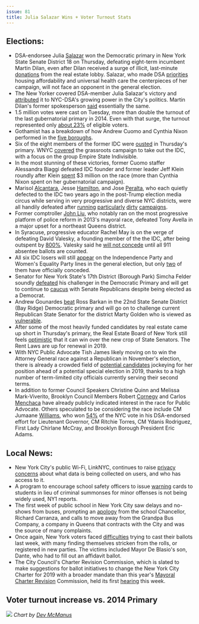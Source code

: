```yaml
---
issue: 81
title: Julia Salazar Wins + Voter Turnout Stats
---
```


## Elections:

-   DSA-endorsee Julia [Salazar](https://theintercept.com/2018/09/15/julia-salazar-new-york-senate-dsa/) won the Democratic primary in New York State Senate District 18 on Thursday, defeating eight-term incumbent Martin Dilan, even after Dilan received a surge of illicit, last-minute [donations](https://readsludge.com/2018/09/12/mysterious-political-group-linked-to-n-y-sen-martin-dilan-is-funded-by-big-real-estate/) from the real estate lobby. Salazar, who made DSA [priorities](https://www.huffingtonpost.com/entry/julia-salazar-wins-new-york-state-senate_us_5b9a9a22e4b010e18e376f9f) housing affordability and universal health care the centerpieces of her campaign, will not face an opponent in the general election.
-   The New Yorker covered DSA-member Julia Salazar's victory and [attributed](https://www.newyorker.com/news/our-columnists/a-triumphant-primary-night-for-julia-salazar-and-the-dsa-in-brooklyn) it to NYC-DSA's growing power in the City's politics. Martin Dilan's former spokesperson [said](http://www.nydailynews.com/opinion/ny-oped-what-new-yorks-dems-are-waking-up-to-20180914-story.html) essentially the same.
-   1.5 million votes were cast on Tuesday, more than double the turnout of the last gubernatorial primary in 2014. Even with that surge, the turnout represented only [about 23%](http://gothamist.com/2018/09/14/ny_voter_turnout_primary.php) of eligible voters.
-   Gothamist has a breakdown of how Andrew Cuomo and Cynthia Nixon performed in the [five boroughs](http://gothamist.com/2018/09/14/nyc_voting_map_cuomo_nixon.php).
-   Six of the eight members of the former IDC were [ousted](http://gothamist.com/2018/09/14/idc_democrats_primary_challenge.php) in Thursday's primary. WNYC [covered](https://www.wnyc.org/story/behind-scenes-idcs-demise/) the grassroots campaign to take out the IDC, with a focus on the group Empire State Indivisible.
-   In the most stunning of these victories, former Cuomo staffer Alessandra Biaggi defeated IDC founder and former leader Jeff Klein roundly after Klein [spent](https://nypost.com/2018/09/14/jeff-klein-spent-3m-in-stunning-loss-to-newcomer-biaggi/) $3 million on the race (more than Cynthia Nixon spent on her gubernatorial campaign).
-   Marisol [Alcantara](https://pix11.com/2018/09/13/former-nyc-councilman-robert-jackson-beats-state-sen-marisol-alcantara/), Jesse [Hamilton](https://brooklynreporter.com/2018/09/myrie-defeats-incumbent-jesse-hamilton-in-20th-senatorial-district-primary/), and Jose [Peralta](https://qns.com/story/2018/09/14/jessica-ramos-beats-jose-peralta-ny-13-state-senate-race/), who each quietly defected to the IDC two years ago in the post-Trump election media circus while serving in very progressive and diverse NYC districts, were all handily defeated after [running](http://gothamist.com/2018/09/13/alcantra_primary_voting_texts.php)  [particularly](https://twitter.com/danielmarans/status/1040381337318973440)  [dirty](https://www.politico.com/states/new-york/albany/story/2018/09/11/attacks-on-myrie-raise-questions-of-improper-electioneering-605023)  [campaigns](https://nypost.com/2018/09/12/state-senate-candidates-hit-by-last-minute-smear-campaigns/).
-   Former comptroller [John Liu](https://www.timesledger.com/stories/2018/38/webavellaliu_2018_09_21_q.html), who notably ran on the most progressive platform of police reform in 2013's mayoral race, defeated Tony Avella in a major upset for a northeast Queens district.
-   In Syracuse, progressive educator Rachel May is on the verge of defeating David Valesky, a founding member of the the IDC, after being outspent by [800%](https://twitter.com/EoinHiggins_/status/1040431681075863552). Valesky said he [will not concede](https://www.syracuse.com/politics/index.ssf/2018/09/valeskys_narrow_path_to_victory_will_require_80_of_absentee_vote.html) until all 911 absentee ballots are counted.
-   All six IDC losers will still [appear](https://twitter.com/sarbetter/status/1040576321305407488) on the Independence Party and Women's Equality Party lines in the general election, but only [two](https://www.cityandstateny.com/articles/politics/campaigns-elections/defeated-idc-members-dont-concede.html) of them have officially conceded.
-   Senator for New York State's 17th District (Borough Park) Simcha Felder soundly [defeated](http://gothamist.com/2018/09/14/simcha_felder_blake_morris.php) his challenger in the Democratic Primary and will get to continue to [caucus](https://www.nytimes.com/2018/09/16/nyregion/simcha-felder-senate-brooklyn.html) with Senate Republicans despite being elected as a Democrat.
-   Andrew Gounardes [beat](https://brooklynreporter.com/2018/09/gounardes-poised-to-challenge-golden-in-state-senate-race-46th-a-d-race-so-far-too-close-to-call/) Ross Barkan in the 22nd State Senate District (Bay Ridge) Democratic primary and will go on to challenge current Republican State Senator for the district Marty Golden who is viewed as [vulnerable](https://www.cityandstateny.com/articles/politics/campaigns-elections/ross-barkan-andrew-gounardes-state-sen-marty-golden.html).
-   After some of the most heavily funded candidates by real estate came up short in Thursday's primary, the Real Estate Board of New York still feels [optimistic](http://www.crainsnewyork.com/politics/after-primary-rebny-aims-win-over-incoming-senators) that it can win over the new crop of State Senators. The Rent Laws are up for renewal in 2019.
-   With NYC Public Advocate Tish James likely moving on to win the Attorney General race against a Republican in November's election, there is already a crowded field of [potential candidates](http://www.nydailynews.com/news/politics/ny-pol-public-advocate-special-election-quinn-mark-viverito-20180914-story.html) jockeying for her position ahead of a potential special election in 2019, thanks to a high number of term-limited city officials currently serving their second terms.
-   In addition to former Council Speakers Christine Quinn and Melissa Mark-Viverito, Brooklyn Council Members Robert [Cornegy](https://twitter.com/GloriaPazmino/status/1040650799200841728) and Carlos [Menchaca](https://twitter.com/cmenchaca/status/1040753629765021696/photo/1) have already publicly indicated interest in the race for Public Advocate. Others speculated to be considering the race include CM Jumaane [Williams](https://nypost.com/2018/09/14/jumaane-williams-emerges-a-top-candidate-for-public-advocate/), who won [54%](https://twitter.com/JMilesColeman/status/1040544340291018753) of the NYC vote in his DSA-endorsed effort for Lieutenant Governor, CM Ritchie Torres, CM Ydanis Rodriguez, First Lady Chirlane McCray, and Brooklyn Borough President Eric Adams.

## Local News:

-   New York City's public Wi-Fi, LinkNYC, continues to raise [privacy concerns](https://theintercept.com/2018/09/08/linknyc-free-wifi-kiosks/) about what data is being collected on users, and who has access to it.
-   A program to encourage school safety officers to issue [warning](http://www.ny1.com/nyc/all-boroughs/news/2018/09/14/public-schools-tackle-students-first-offense-with-warning-cards) cards to students in lieu of criminal summonses for minor offenses is not being widely used, NY1 reports.
-   The first week of public school in New York City saw delays and no-shows from buses, prompting an [apology](http://www.nydailynews.com/new-york/education/ny-metro-school-bus-complaints-spike-as-officials-threaten-to-boot-grandpa-20180914-story.html) from the school Chancellor, Richard Carranza, and calls to move away from the Grandpa Bus Company, a company in Queens that contracts with the City and was the source of many complaints.
-   Once again, New York voters faced [difficulties](http://gothamist.com/2018/09/13/voter_rolls_primary_purge.php) trying to cast their ballots last week, with many finding themselves stricken from the rolls, or registered in new parties. The victims included Mayor De Blasio's son, Dante, who had to fill out an affidavit ballot.
-   The City Council's Charter Revision Commission, which is slated to make suggestions for ballot initiatives to change the New York City Charter for 2019 with a broader mandate than this year's [Mayoral Charter Revision](http://www.gothamgazette.com/city/7912-mayoral-charter-revision-commission-puts-three-questions-on-november-ballot) Commission, held its first [hearing](http://www.gothamgazette.com/city/7932-2019-charter-revision-commission-holds-first-public-hearing) this week.

## Voter turnout increase vs. 2014 Primary

![](https://lh3.googleusercontent.com/On8hwOWfDrU6eTSQnJGuFoJd1NvSUBFl2yyRVZ1GCAXywY0cKKM2mqCHSvckAXw4Qvs5fdFRFuIsToADk1ak3SV-sYYSGlHDBvd6IbexIh_dzNhl1T0axnmZ98LZ99NsXqCAMhsf)
*Chart by [Dev McManus](https://twitter.com/Devinitelybk/status/1041414134670258178)*
